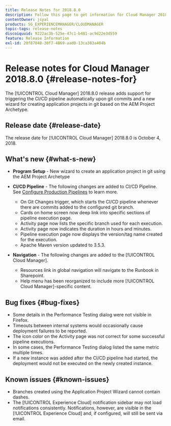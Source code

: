 ```yaml
---
title: Release Notes for 2018.8.0
description: Follow this page to get information for Cloud Manager 2018.8.0.
contentOwner: jsyal
products: SG_EXPERIENCEMANAGER/CLOUDMANAGER
topic-tags: release-notes
discoiquuid: 9222ac3b-525e-47c1-b481-ac9d22e3d559
feature: Release Information
exl-id: 20f87048-30f7-4869-aad0-13ca383a404b
---
```

# Release notes for Cloud Manager 2018.8.0 {#release-notes-for}

The [!UICONTROL Cloud Manager] 2018.8.0 release adds support for triggering the CI/CD pipeline automatically upon git commits and a new wizard for creating application projects in git based on the AEM Project Archetype.

## Release date {#release-date}

The release date for [!UICONTROL Cloud Manager] 2018.8.0 is October 4, 2018.

## What's new {#what-s-new}

* **Program Setup** - New wizard to create an application project in git using the AEM Project Archetype 

* **CI/CD Pipeline** - The following changes are added to CI/CD Pipeline. See [Configure Production Pipelines](/help/using/production-pipelines.md) to learn more.

  * On Git Changes trigger, which starts the CI/CD pipeline whenever there are commits added to the configured git branch.  
  * Cards on home screen now deep link into specific sections of pipeline execution page.
  * Activity page now lists the specific branch used for each execution.
  * Activity page now indicates the duration in hours and minutes.
  * Pipeline execution page now displays the version/tag name created for the execution.
  * Apache Maven version updated to 3.5.3.

* **Navigation** - The following changes are added to the [!UICONTROL Cloud Manager].

  * Resources link in global navigation will navigate to the Runbook in Sharepoint.
  * Help menu has been reorganized to include more [!UICONTROL Cloud Manager]-specific content.

## Bug fixes {#bug-fixes}

* Some details in the Performance Testing dialog were not visible in Firefox.
* Timeouts between internal systems would occasionally cause deployment failures to be reported.
* The icon color on the Activity page was not correct for some successful pipeline executions.
* In some cases, the Performance Testing dialog listed the same metric multiple times.
* If a new instance was added after the CI/CD pipeline had started, the deployment would not be executed on the newly created instance.

## Known issues {#known-issues}

* Branches created using the Application Project Wizard cannot contain dashes.
* The [!UICONTROL Experience Cloud] notification sidebar may not load notifications consistently. Notifications, however, are visible in the [!UICONTROL Experience Cloud] and, if configured, will still be sent via email.
